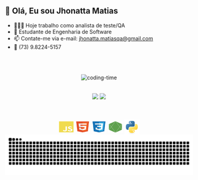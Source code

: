 ## 👋 Olá, Eu sou Jhonatta Matias 





 
 - 👨🏾‍💼 Hoje trabalho como analista de teste/QA
 - 🚀 Estudante de Engenharia de Software
 - 📫 Contate-me via e-mail: jhonatta.matiasqa@gmail.com
 - 📱 (73) 9.8224-5157
 <br>
 <br>
 
 <div  align="center"> 
  <div style="display: inline_block"><br>
    
   </div>
 
  
<img  height="250" alt="coding-time" src="[https://media.discordapp.net/attachments/1138261543121858651/1318734982340149321/pixel-jeff-matrix-s.gif?ex=67636728&is=676215a8&hm=7cd5b167c58541751c630fe0839260bb35a65b498c26dd3a66b5aff6db72a35d&=&width=1193&height=671](https://media.discordapp.net/attachments/1138261543121858651/1318735259604615238/n8agw6z2smyb1.gif?ex=6763676a&is=676215ea&hm=f7492ece33ef3ad0a60fa68198ce0720144b6f97e8b26a942bb8c23c278a44a3&=&width=1193&height=671)">
<div>
 


<br>
<br>

  
  
  <div>
  
  <img  align="" height="140em" src="https://github-readme-stats-sigma-five.vercel.app/api?username=Jhonatta-Matias896&show_icons=true&theme=gotham&include_all_commits=true&count_private=true"/>
  <img align="" height="140em" src="https://github-readme-stats-sigma-five.vercel.app/api/top-langs/?username=Jhonatta-Matias896&layout=compact&langs_count=16&theme=gotham"/></div>
<br>
  


  


<br>
<div  align="center"> 
  <div style="display: inline_block"><br>
    <img align="center" height="30" width="40" alt="js-icon"  src="https://raw.githubusercontent.com/devicons/devicon/master/icons/javascript/javascript-plain.svg">
    <img align="center" height="30" width="40" alt="html-icon" src="https://raw.githubusercontent.com/devicons/devicon/master/icons/html5/html5-original.svg">
    <img align="center" height="30" width="40" alt="css-icon" src="https://raw.githubusercontent.com/devicons/devicon/master/icons/css3/css3-original.svg">
    <img align="center" height="30" width="40" alt="nodejs-icon" src="https://raw.githubusercontent.com/devicons/devicon/master/icons/nodejs/nodejs-plain.svg">
    <img align="center" heigth="30" width="40" alt="python-icon" src="https://raw.githubusercontent.com/devicons/devicon/master/icons/python/python-original.svg">
   </div>




  
   
   
   


  


   
   <img alt="" src="https://raw.githubusercontent.com/Jhonatta-Matias896/Jhonatta-Matias896/output/github-contribution-grid-snake-dark.svg" />
   
   

 
      
 
    
    
    
